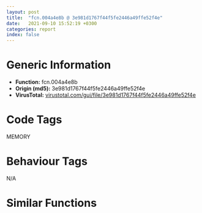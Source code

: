 ```yaml
---
layout: post
title:  "fcn.004a4e8b @ 3e981d1767f44f5fe2446a49ffe52f4e"
date:   2021-09-10 15:52:19 +0300
categories: report
index: false
---
```


# Generic Information
- **Function:** fcn.004a4e8b
- **Origin (md5):** 3e981d1767f44f5fe2446a49ffe52f4e
- **VirusTotal:** [virustotal.com/gui/file/3e981d1767f44f5fe2446a49ffe52f4e][virustotal_ref]

# Code Tags
<span class="tag" id="MEMORY">MEMORY</span>


# Behaviour Tags
<span class="bhv-tag" id="na">N/A</span>

# Similar Functions
<script type="text/javascript" src="https://www.gstatic.com/charts/loader.js"></script>
<script type="text/javascript">

    google.charts.load('current', {'packages':['corechart']});
    google.charts.setOnLoadCallback(drawChart);

    function drawChart() {
    var data = new google.visualization.DataTable();
        data.addColumn('number', 'X');
        data.addColumn('number', 'Y');
        data.addColumn({type: 'string', role: 'tooltip', 'p': {'html': true}});
        data.addColumn({'type': 'string', 'role': 'style'});
        
        data.addRows([
    [-599.0352172851562, -922.2831420898438, '<b><a href="/report/fcn.004a4e8b@3e981d1767f44f5fe2446a49ffe52f4e">fcn.004a4e8b</a><br>@3e981d1767f44f5fe2446a49ffe52f4e</b><br>push ebp<br>mov ebp, esp<br>push 0xffffffffffffffff<br>push 0x4d87c0<br>push 0x4a739c<br>mov eax, dword<br>push eax<br>mov dword<br>sub esp, 0x28<br>push ebx<br>push esi<br>push edi<br>mov ebx, dword[ebp+8]<br>xor edi, edi<br>cmp ebx, edi<br>jne 0x4a4ec5<br>push dword[ebp+0xc]<br>call fcn.004a3d67<br>pop ecx<br>jmp 0x4a51ab<br>mov esi, dword[ebp+0xc]<br>cmp esi, edi<br>jne 0x4a4ed8<br>push ebx<br>call fcn.004a3c7e<br>pop ecx<br>jmp 0x4a51a9<br>mov eax, dword[0x524120]<br>cmp eax, 3<br>jne 0x4a501f<br>mov dword[ebp-0x24], edi<br>cmp esi, 0xffffffe0<br>ja 0x4a4fe3<br>push 9<br>call fcn.004a9ad4<br>pop ecx<br>mov dword[ebp-4], edi<br>push ebx<br>call fcn.004aadfd<br>pop ecx<br>mov dword[ebp-0x28], eax<br>cmp eax, edi<br>je 0x4a4fb3<br>cmp esi, dword[0x524118]<br>ja 0x4a4f63<br>push esi<br>push ebx<br>push eax<br>call fcn.004ab606<br>add esp, 0xc<br>test eax, eax<br>je 0x4a4f2b<br>mov dword[ebp-0x24], ebx<br>jmp 0x4a4f63<br>push esi<br>call fcn.004ab151<br>pop ecx<br>mov dword[ebp-0x24], eax<br>cmp eax, edi<br>je 0x4a4f63<br>mov eax, dword[ebx-4]<br>dec eax<br>mov dword[ebp-0x20], eax<br>cmp eax, esi<br>jb 0x4a4f46<br>mov eax, esi<br>push eax<br>push ebx<br>push dword[ebp-0x24]<br>call fcn.004a5210<br>push ebx<br>call fcn.004aadfd<br>mov dword[ebp-0x28], eax<br>push ebx<br>push eax<br>call fcn.004aae28<br>add esp, 0x18<br>cmp dword[ebp-0x24], edi<br>jne 0x4a4fb3<br>cmp esi, edi<br>jne 0x4a4f72<br>push 1<br>pop esi<br>mov dword[ebp+0xc], esi<br>add esi, 0xf<br>and esi, 0xfffffff0<br>mov dword[ebp+0xc], esi<br>push esi<br>push edi<br>push dword[0x52411c]<br>call dword[sym.imp.KERNEL32.dll_HeapAlloc]<br>mov dword[ebp-0x24], eax<br>cmp eax, edi<br>je 0x4a4fb3<br>mov eax, dword[ebx-4]<br>dec eax<br>mov dword[ebp-0x20], eax<br>cmp eax, esi<br>jb 0x4a4f9d<br>mov eax, esi<br>push eax<br>push ebx<br>push dword[ebp-0x24]<br>call fcn.004a5210<br>push ebx<br>push dword[ebp-0x28]<br>call fcn.004aae28<br>add esp, 0x14<br>or dword[ebp-4], 0xffffffff<br>call fcn.004a5016<br>cmp dword[ebp-0x28], edi<br>jne 0x4a4fe3<br>cmp esi, edi<br>jne 0x4a4fc8<br>push 1<br>pop esi<br>add esi, 0xf<br>and esi, 0xfffffff0<br>mov dword[ebp+0xc], esi<br>push esi<br>push ebx<br>push edi<br>push dword[0x52411c]<br>call dword[sym.imp.KERNEL32.dll_HeapReAlloc]<br>mov dword[ebp-0x24], eax<br>mov eax, dword[ebp-0x24]<br>cmp eax, edi<br>jne 0x4a51ab<br>cmp dword[0x523f38], edi<br>je 0x4a51ab<br>push esi<br>call fcn.004abfc9<br>pop ecx<br>test eax, eax<br>jne 0x4a4ee6<br>jmp 0x4a51a9<br>cmp eax, 2<br>jne 0x4a516f<br>cmp esi, 0xffffffe0<br>ja 0x4a503f<br>cmp esi, edi<br>jbe 0x4a5039<br>add esi, 0xf<br>and esi, 0xfffffff0<br>jmp 0x4a503c<br>push 0x10<br>pop esi<br>mov dword[ebp+0xc], esi<br>mov dword[ebp-0x24], edi<br>cmp esi, 0xffffffe0<br>ja 0x4a513e<br>push 9<br>call fcn.004a9ad4<br>pop ecx<br>mov dword[ebp-4], 1<br>lea eax, [ebp-0x2c]<br>push eax<br>lea eax, [ebp-0x38]<br>push eax<br>push ebx<br>call fcn.004abb58<br>add esp, 0xc<br>mov edi, eax<br>mov dword[ebp-0x30], edi<br>test edi, edi<br>je 0x4a5122<br>cmp esi, dword[0x4f9284]<br>jae 0x4a50dc<br>mov ebx, esi<br>shr ebx, 4<br>push ebx<br>push edi<br>push dword[ebp-0x2c]<br>push dword[ebp-0x38]<br>call fcn.004abf20<br>add esp, 0x10<br>test eax, eax<br>je 0x4a50a1<br>mov eax, dword[ebp+8]<br>mov dword[ebp-0x24], eax<br>jmp 0x4a50d9<br>push ebx<br>call fcn.004abbf4<br>pop ecx<br>mov dword[ebp-0x24], eax<br>test eax, eax<br>je 0x4a50d9<br>movzx eax, byte[edi]<br>shl eax, 4<br>mov dword[ebp-0x34], eax<br>cmp eax, esi<br>jb 0x4a50be<br>mov eax, esi<br>push eax<br>push dword[ebp+8]<br>push dword[ebp-0x24]<br>call fcn.004a5210<br>push edi<br>push dword[ebp-0x2c]<br>push dword[ebp-0x38]<br>call fcn.004abbaf<br>add esp, 0x18<br>mov ebx, dword[ebp+8]<br>cmp dword[ebp-0x24], 0<br>jne 0x4a5135<br>push esi<br>push 0<br>push dword[0x52411c]<br>call dword[sym.imp.KERNEL32.dll_HeapAlloc]<br>mov dword[ebp-0x24], eax<br>test eax, eax<br>je 0x4a5135<br>movzx eax, byte[edi]<br>shl eax, 4<br>mov dword[ebp-0x34], eax<br>cmp eax, esi<br>jb 0x4a5107<br>mov eax, esi<br>push eax<br>push ebx<br>push dword[ebp-0x24]<br>call fcn.004a5210<br>push edi<br>push dword[ebp-0x2c]<br>push dword[ebp-0x38]<br>call fcn.004abbaf<br>add esp, 0x18<br>jmp 0x4a5135<br>push esi<br>push ebx<br>push 0<br>push dword[0x52411c]<br>call dword[sym.imp.KERNEL32.dll_HeapReAlloc]<br>mov dword[ebp-0x24], eax<br>or dword[ebp-4], 0xffffffff<br>call fcn.004a5164<br>mov eax, dword[ebp-0x24]<br>cmp eax, edi<br>jne 0x4a51ab<br>cmp dword[0x523f38], edi<br>je 0x4a51ab<br>push esi<br>call fcn.004abfc9<br>pop ecx<br>test eax, eax<br>jne 0x4a503f<br>jmp 0x4a51a9<br>xor eax, eax<br>cmp esi, 0xffffffe0<br>ja 0x4a5192<br>cmp esi, edi<br>jne 0x4a517d<br>push 1<br>pop esi<br>add esi, 0xf<br>and esi, 0xfffffff0<br>push esi<br>push ebx<br>push edi<br>push dword[0x52411c]<br>call dword[sym.imp.KERNEL32.dll_HeapReAlloc]<br>cmp eax, edi<br>jne 0x4a51ab<br>cmp dword[0x523f38], edi<br>je 0x4a51ab<br>push esi<br>call fcn.004abfc9<br>pop ecx<br>test eax, eax<br>jne 0x4a516f<br>xor eax, eax<br>mov ecx, dword[ebp-0x10]<br>mov dword<br>pop edi<br>pop esi<br>pop ebx<br>leave <br>ret <br><eoc> ', 'point { fill-color: #e0440e; }'],
[599.0352172851562, 922.2831420898438, '<b><a href="/report/fcn.004037f5@d4e56c7d970c209a3a2b3c4b4cc5e586">fcn.004037f5</a><br>@d4e56c7d970c209a3a2b3c4b4cc5e586</b><br>push ebp<br>mov ebp, esp<br>push 0xffffffffffffffff<br>push 0x4102a0<br>push 0x404590<br>mov eax, dword<br>push eax<br>mov dword<br>sub esp, 0x28<br>push ebx<br>push esi<br>push edi<br>mov ebx, dword[ebp+8]<br>xor edi, edi<br>cmp ebx, edi<br>jne 0x40382f<br>push dword[ebp+0xc]<br>call fcn.0040286c<br>pop ecx<br>jmp 0x403b15<br>mov esi, dword[ebp+0xc]<br>cmp esi, edi<br>jne 0x403842<br>push ebx<br>call fcn.0040266a<br>pop ecx<br>jmp 0x403b13<br>mov eax, dword[0x935a64]<br>cmp eax, 3<br>jne 0x403989<br>mov dword[ebp-0x24], edi<br>cmp esi, 0xffffffe0<br>ja 0x40394d<br>push 9<br>call fcn.004048cd<br>pop ecx<br>mov dword[ebp-4], edi<br>push ebx<br>call fcn.004054b3<br>pop ecx<br>mov dword[ebp-0x28], eax<br>cmp eax, edi<br>je 0x40391d<br>cmp esi, dword[0x935a5c]<br>ja 0x4038cd<br>push esi<br>push ebx<br>push eax<br>call fcn.00405cbc<br>add esp, 0xc<br>test eax, eax<br>je 0x403895<br>mov dword[ebp-0x24], ebx<br>jmp 0x4038cd<br>push esi<br>call fcn.00405807<br>pop ecx<br>mov dword[ebp-0x24], eax<br>cmp eax, edi<br>je 0x4038cd<br>mov eax, dword[ebx-4]<br>dec eax<br>mov dword[ebp-0x20], eax<br>cmp eax, esi<br>jb 0x4038b0<br>mov eax, esi<br>push eax<br>push ebx<br>push dword[ebp-0x24]<br>call fcn.00403110<br>push ebx<br>call fcn.004054b3<br>mov dword[ebp-0x28], eax<br>push ebx<br>push eax<br>call fcn.004054de<br>add esp, 0x18<br>cmp dword[ebp-0x24], edi<br>jne 0x40391d<br>cmp esi, edi<br>jne 0x4038dc<br>push 1<br>pop esi<br>mov dword[ebp+0xc], esi<br>add esi, 0xf<br>and esi, 0xfffffff0<br>mov dword[ebp+0xc], esi<br>push esi<br>push edi<br>push dword[0x935a60]<br>call dword[sym.imp.KERNEL32.dll_HeapAlloc]<br>mov dword[ebp-0x24], eax<br>cmp eax, edi<br>je 0x40391d<br>mov eax, dword[ebx-4]<br>dec eax<br>mov dword[ebp-0x20], eax<br>cmp eax, esi<br>jb 0x403907<br>mov eax, esi<br>push eax<br>push ebx<br>push dword[ebp-0x24]<br>call fcn.00403110<br>push ebx<br>push dword[ebp-0x28]<br>call fcn.004054de<br>add esp, 0x14<br>or dword[ebp-4], 0xffffffff<br>call fcn.00403980<br>cmp dword[ebp-0x28], edi<br>jne 0x40394d<br>cmp esi, edi<br>jne 0x403932<br>push 1<br>pop esi<br>add esi, 0xf<br>and esi, 0xfffffff0<br>mov dword[ebp+0xc], esi<br>push esi<br>push ebx<br>push edi<br>push dword[0x935a60]<br>call dword[sym.imp.KERNEL32.dll_HeapReAlloc]<br>mov dword[ebp-0x24], eax<br>mov eax, dword[ebp-0x24]<br>cmp eax, edi<br>jne 0x403b15<br>cmp dword[0x93589c], edi<br>je 0x403b15<br>push esi<br>call fcn.004067bc<br>pop ecx<br>test eax, eax<br>jne 0x403850<br>jmp 0x403b13<br>cmp eax, 2<br>jne 0x403ad9<br>cmp esi, 0xffffffe0<br>ja 0x4039a9<br>cmp esi, edi<br>jbe 0x4039a3<br>add esi, 0xf<br>and esi, 0xfffffff0<br>jmp 0x4039a6<br>push 0x10<br>pop esi<br>mov dword[ebp+0xc], esi<br>mov dword[ebp-0x24], edi<br>cmp esi, 0xffffffe0<br>ja 0x403aa8<br>push 9<br>call fcn.004048cd<br>pop ecx<br>mov dword[ebp-4], 1<br>lea eax, [ebp-0x2c]<br>push eax<br>lea eax, [ebp-0x38]<br>push eax<br>push ebx<br>call fcn.0040620e<br>add esp, 0xc<br>mov edi, eax<br>mov dword[ebp-0x30], edi<br>test edi, edi<br>je 0x403a8c<br>cmp esi, dword[0x9331f4]<br>jae 0x403a46<br>mov ebx, esi<br>shr ebx, 4<br>push ebx<br>push edi<br>push dword[ebp-0x2c]<br>push dword[ebp-0x38]<br>call fcn.004065d6<br>add esp, 0x10<br>test eax, eax<br>je 0x403a0b<br>mov eax, dword[ebp+8]<br>mov dword[ebp-0x24], eax<br>jmp 0x403a43<br>push ebx<br>call fcn.004062aa<br>pop ecx<br>mov dword[ebp-0x24], eax<br>test eax, eax<br>je 0x403a43<br>movzx eax, byte[edi]<br>shl eax, 4<br>mov dword[ebp-0x34], eax<br>cmp eax, esi<br>jb 0x403a28<br>mov eax, esi<br>push eax<br>push dword[ebp+8]<br>push dword[ebp-0x24]<br>call fcn.00403110<br>push edi<br>push dword[ebp-0x2c]<br>push dword[ebp-0x38]<br>call fcn.00406265<br>add esp, 0x18<br>mov ebx, dword[ebp+8]<br>cmp dword[ebp-0x24], 0<br>jne 0x403a9f<br>push esi<br>push 0<br>push dword[0x935a60]<br>call dword[sym.imp.KERNEL32.dll_HeapAlloc]<br>mov dword[ebp-0x24], eax<br>test eax, eax<br>je 0x403a9f<br>movzx eax, byte[edi]<br>shl eax, 4<br>mov dword[ebp-0x34], eax<br>cmp eax, esi<br>jb 0x403a71<br>mov eax, esi<br>push eax<br>push ebx<br>push dword[ebp-0x24]<br>call fcn.00403110<br>push edi<br>push dword[ebp-0x2c]<br>push dword[ebp-0x38]<br>call fcn.00406265<br>add esp, 0x18<br>jmp 0x403a9f<br>push esi<br>push ebx<br>push 0<br>push dword[0x935a60]<br>call dword[sym.imp.KERNEL32.dll_HeapReAlloc]<br>mov dword[ebp-0x24], eax<br>or dword[ebp-4], 0xffffffff<br>call fcn.00403ace<br>mov eax, dword[ebp-0x24]<br>cmp eax, edi<br>jne 0x403b15<br>cmp dword[0x93589c], edi<br>je 0x403b15<br>push esi<br>call fcn.004067bc<br>pop ecx<br>test eax, eax<br>jne 0x4039a9<br>jmp 0x403b13<br>xor eax, eax<br>cmp esi, 0xffffffe0<br>ja 0x403afc<br>cmp esi, edi<br>jne 0x403ae7<br>push 1<br>pop esi<br>add esi, 0xf<br>and esi, 0xfffffff0<br>push esi<br>push ebx<br>push edi<br>push dword[0x935a60]<br>call dword[sym.imp.KERNEL32.dll_HeapReAlloc]<br>cmp eax, edi<br>jne 0x403b15<br>cmp dword[0x93589c], edi<br>je 0x403b15<br>push esi<br>call fcn.004067bc<br>pop ecx<br>test eax, eax<br>jne 0x403ad9<br>xor eax, eax<br>mov ecx, dword[ebp-0x10]<br>mov dword<br>pop edi<br>pop esi<br>pop ebx<br>leave <br>ret <br><eoc> ', 'null'],

        ]);

    var options = {
        title: 'Similarity Plot',
        legend: 'none',
        colors: ['#dedbd9', '#e6693e', '#ec8f6e', '#f3b49f', '#f6c7b6'],
        tooltip: {isHtml: true, trigger: 'both'},
        explorer: {
        actions: ["dragToZoom", "rightClickToReset"],
        },
        chartArea: {
        width: '80%',
        height: '80%'
        },
        width: '100%',
        height: '100%'
    };

    var chart = new google.visualization.ScatterChart(document.getElementById('chart_div'));

    chart.draw(data, options);
    }
    
</script>


<div id="chart_div" style="width: 100%px; height: 100%;"></div>

# Disassembled Code
{% highlight nasm %}

push ebp
mov ebp, esp
push 0xffffffffffffffff
push 0x4d87c0
push 0x4a739c
mov eax, dword
push eax
mov dword
sub esp, 0x28
push ebx
push esi
push edi
mov ebx, dword[ebp+8]
xor edi, edi
cmp ebx, edi
jne 0x4a4ec5
push dword[ebp+0xc]
call fcn.004a3d67
pop ecx
jmp 0x4a51ab
mov esi, dword[ebp+0xc]
cmp esi, edi
jne 0x4a4ed8
push ebx
call fcn.004a3c7e
pop ecx
jmp 0x4a51a9
mov eax, dword[0x524120]
cmp eax, 3
jne 0x4a501f
mov dword[ebp-0x24], edi
cmp esi, 0xffffffe0
ja 0x4a4fe3
push 9
call fcn.004a9ad4
pop ecx
mov dword[ebp-4], edi
push ebx
call fcn.004aadfd
pop ecx
mov dword[ebp-0x28], eax
cmp eax, edi
je 0x4a4fb3
cmp esi, dword[0x524118]
ja 0x4a4f63
push esi
push ebx
push eax
call fcn.004ab606
add esp, 0xc
test eax, eax
je 0x4a4f2b
mov dword[ebp-0x24], ebx
jmp 0x4a4f63
push esi
call fcn.004ab151
pop ecx
mov dword[ebp-0x24], eax
cmp eax, edi
je 0x4a4f63
mov eax, dword[ebx-4]
dec eax
mov dword[ebp-0x20], eax
cmp eax, esi
jb 0x4a4f46
mov eax, esi
push eax
push ebx
push dword[ebp-0x24]
call fcn.004a5210
push ebx
call fcn.004aadfd
mov dword[ebp-0x28], eax
push ebx
push eax
call fcn.004aae28
add esp, 0x18
cmp dword[ebp-0x24], edi
jne 0x4a4fb3
cmp esi, edi
jne 0x4a4f72
push 1
pop esi
mov dword[ebp+0xc], esi
add esi, 0xf
and esi, 0xfffffff0
mov dword[ebp+0xc], esi
push esi
push edi
push dword[0x52411c]
call dword[sym.imp.KERNEL32.dll_HeapAlloc]
mov dword[ebp-0x24], eax
cmp eax, edi
je 0x4a4fb3
mov eax, dword[ebx-4]
dec eax
mov dword[ebp-0x20], eax
cmp eax, esi
jb 0x4a4f9d
mov eax, esi
push eax
push ebx
push dword[ebp-0x24]
call fcn.004a5210
push ebx
push dword[ebp-0x28]
call fcn.004aae28
add esp, 0x14
or dword[ebp-4], 0xffffffff
call fcn.004a5016
cmp dword[ebp-0x28], edi
jne 0x4a4fe3
cmp esi, edi
jne 0x4a4fc8
push 1
pop esi
add esi, 0xf
and esi, 0xfffffff0
mov dword[ebp+0xc], esi
push esi
push ebx
push edi
push dword[0x52411c]
call dword[sym.imp.KERNEL32.dll_HeapReAlloc]
mov dword[ebp-0x24], eax
mov eax, dword[ebp-0x24]
cmp eax, edi
jne 0x4a51ab
cmp dword[0x523f38], edi
je 0x4a51ab
push esi
call fcn.004abfc9
pop ecx
test eax, eax
jne 0x4a4ee6
jmp 0x4a51a9
cmp eax, 2
jne 0x4a516f
cmp esi, 0xffffffe0
ja 0x4a503f
cmp esi, edi
jbe 0x4a5039
add esi, 0xf
and esi, 0xfffffff0
jmp 0x4a503c
push 0x10
pop esi
mov dword[ebp+0xc], esi
mov dword[ebp-0x24], edi
cmp esi, 0xffffffe0
ja 0x4a513e
push 9
call fcn.004a9ad4
pop ecx
mov dword[ebp-4], 1
lea eax, [ebp-0x2c]
push eax
lea eax, [ebp-0x38]
push eax
push ebx
call fcn.004abb58
add esp, 0xc
mov edi, eax
mov dword[ebp-0x30], edi
test edi, edi
je 0x4a5122
cmp esi, dword[0x4f9284]
jae 0x4a50dc
mov ebx, esi
shr ebx, 4
push ebx
push edi
push dword[ebp-0x2c]
push dword[ebp-0x38]
call fcn.004abf20
add esp, 0x10
test eax, eax
je 0x4a50a1
mov eax, dword[ebp+8]
mov dword[ebp-0x24], eax
jmp 0x4a50d9
push ebx
call fcn.004abbf4
pop ecx
mov dword[ebp-0x24], eax
test eax, eax
je 0x4a50d9
movzx eax, byte[edi]
shl eax, 4
mov dword[ebp-0x34], eax
cmp eax, esi
jb 0x4a50be
mov eax, esi
push eax
push dword[ebp+8]
push dword[ebp-0x24]
call fcn.004a5210
push edi
push dword[ebp-0x2c]
push dword[ebp-0x38]
call fcn.004abbaf
add esp, 0x18
mov ebx, dword[ebp+8]
cmp dword[ebp-0x24], 0
jne 0x4a5135
push esi
push 0
push dword[0x52411c]
call dword[sym.imp.KERNEL32.dll_HeapAlloc]
mov dword[ebp-0x24], eax
test eax, eax
je 0x4a5135
movzx eax, byte[edi]
shl eax, 4
mov dword[ebp-0x34], eax
cmp eax, esi
jb 0x4a5107
mov eax, esi
push eax
push ebx
push dword[ebp-0x24]
call fcn.004a5210
push edi
push dword[ebp-0x2c]
push dword[ebp-0x38]
call fcn.004abbaf
add esp, 0x18
jmp 0x4a5135
push esi
push ebx
push 0
push dword[0x52411c]
call dword[sym.imp.KERNEL32.dll_HeapReAlloc]
mov dword[ebp-0x24], eax
or dword[ebp-4], 0xffffffff
call fcn.004a5164
mov eax, dword[ebp-0x24]
cmp eax, edi
jne 0x4a51ab
cmp dword[0x523f38], edi
je 0x4a51ab
push esi
call fcn.004abfc9
pop ecx
test eax, eax
jne 0x4a503f
jmp 0x4a51a9
xor eax, eax
cmp esi, 0xffffffe0
ja 0x4a5192
cmp esi, edi
jne 0x4a517d
push 1
pop esi
add esi, 0xf
and esi, 0xfffffff0
push esi
push ebx
push edi
push dword[0x52411c]
call dword[sym.imp.KERNEL32.dll_HeapReAlloc]
cmp eax, edi
jne 0x4a51ab
cmp dword[0x523f38], edi
je 0x4a51ab
push esi
call fcn.004abfc9
pop ecx
test eax, eax
jne 0x4a516f
xor eax, eax
mov ecx, dword[ebp-0x10]
mov dword
pop edi
pop esi
pop ebx
leave
ret

{% endhighlight %}

[virustotal_ref]: https://www.virustotal.com/gui/file/3e981d1767f44f5fe2446a49ffe52f4e